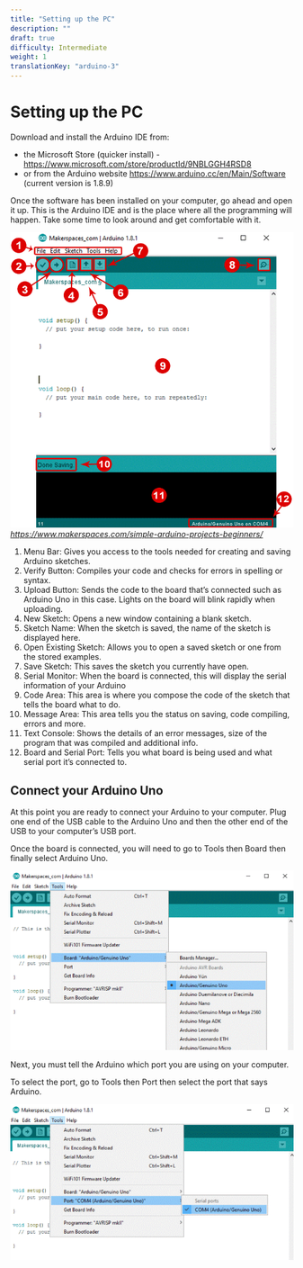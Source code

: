 ```yaml
---
title: "Setting up the PC"
description: ""
draft: true
difficulty: Intermediate
weight: 1
translationKey: "arduino-3"
---
```


# Setting up the PC

Download and install the Arduino IDE from:
* the Microsoft Store (quicker install) - https://www.microsoft.com/store/productId/9NBLGGH4RSD8
* or from the Arduino website https://www.arduino.cc/en/Main/Software (current version is 1.8.9)

Once the software has been installed on your computer, go ahead and open it up. This is the Arduino IDE and is the place where all the programming will happen. Take some time to look around and get comfortable with it.

![Cannot load image](content\english\arduino\3-setting-up-the-PC\img1.png)
*https://www.makerspaces.com/simple-arduino-projects-beginners/*

1.	Menu Bar:  Gives you access to the tools needed for creating and saving Arduino sketches.
2.	Verify Button: Compiles your code and checks for errors in spelling or syntax.
3.	Upload Button: Sends the code to the board that’s connected such as Arduino Uno in this case.  Lights on the board will blink rapidly when uploading.
4.	New Sketch: Opens a new window containing a blank sketch.
5.	Sketch Name: When the sketch is saved, the name of the sketch is displayed here.
6.	Open Existing Sketch: Allows you to open a saved sketch or one from the stored examples.
7.	Save Sketch: This saves the sketch you currently have open.
8.	Serial Monitor:  When the board is connected, this will display the serial information of your Arduino
9.	Code Area: This area is where you compose the code of the sketch that tells the board what to do.
10.	Message Area:  This area tells you the status on saving, code compiling, errors and more.  
11.	Text Console: Shows the details of an error messages, size of the program that was compiled and additional info.
12.	Board and Serial Port: Tells you what board is being used and what serial port it’s connected to.

## Connect your Arduino Uno
At this point you are ready to connect your Arduino to your computer.  Plug one end of the USB cable to the Arduino Uno and then the other end of the USB to your computer’s USB port.

Once the board is connected, you will need to go to Tools then Board then finally select Arduino Uno.

![Cannot load image](content\english\arduino\3-setting-up-the-PC\img2.png)

Next, you must tell the Arduino which port you are using on your computer.

To select the port, go to Tools then Port then select the port that says Arduino.

![Cannot load image](content\english\arduino\3-setting-up-the-PC\img3.png)